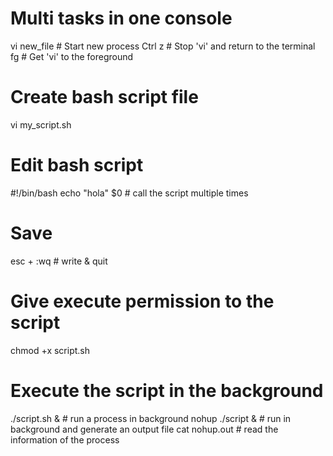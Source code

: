 # Multi tasks in one console
vi new_file             # Start new process
Ctrl z                  # Stop 'vi' and return to the terminal
fg                      # Get 'vi' to the foreground

# Create bash script file
vi my_script.sh

# Edit bash script
#!/bin/bash
echo "hola"
$0                          # call the script multiple times

# Save
esc + :wq                   # write & quit

# Give execute permission to the script
chmod +x script.sh

# Execute the script in the background
./script.sh &               # run a process in background
nohup ./script &            # run in background and generate an output file
cat nohup.out               # read the information of the process